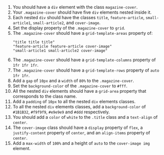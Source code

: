 1. You should have a `div` element with the class `magazine-cover`.
1. Your `.magazine-cover` should have five `div` elements nested inside it.
1. Each nested `div` should have the classes `title`, `feature-article`, `small-article1`, `small-article2`, and `cover-image`.
1. Set the display property of the `.magazine-cover` to `grid`.
1. The `.magazine-cover` should have a `grid-template-areas` property of:
   ```
   "title title title"
   "feature-article feature-article cover-image"
   "small-article1 small-article2 cover-image"
   ```
1. The `.magazine-cover` should have a `grid-template-columns` property of `1fr 1fr 1fr`.
1. The `.magazine-cover` should have a `grid-template-rows` property of `auto 1fr 1fr`.
1. Add a `gap` of `10px` and a `width` of `80%` to the `.magazine-cover`.
1. Set the `background-color` of the `.magazine-cover` to `#fff`.
1. All the nested `div` elements should have a `grid-area` property that corresponds to the class name.
1. Add a `padding` of `10px` to all the nested `div` elements classes.
1. To all the nested `div` elements classes, add a `background-color` of `#1B1B32`, `#f9f9f9`, `#e9e9e9` and `#ddd` respectively.
1. You should add a `color` of `white` to the `.title` class and a `text-align` of `center`.
1. The `cover-image` class should have a `display` property of `flex`, a `justify-content` property of `center`, and an `align-items` property of `center`.
1. Add a `max-width` of `100%` and a height of `auto` to the `cover-image img` element.
